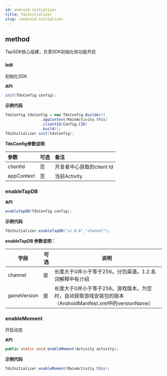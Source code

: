 ```yaml
---
id: android-initializer
title: TdsInitializer
slug: /android-initializer
---
```

## method

TapSDK核心组建，负责SDK初始化和功能开启

### init

初始化SDK

**API**  

```java
init(TdsConfig config);
```

**示例代码**  

```java
TdsConfig tdsConfig = new TdsConfig.Builder()
                .appContext(MainActivity.this)
                .clientId(Config.CID)
                .build();
TdsInitializer.init(tdsConfig);
```

**TdsConfig参数说明**  

| 参数         | 可选  | 备注                |
| :--------- | :-- | :---------------- |
| clientId   | 否   | 开发者中心获取的client Id |
| appContext | 否   | 当前Activity        |

### enableTapDB

**API**  

```java
enableTapDB(TdsConfig config);
```

**示例代码**

```java
TdsInitializer.enableTapDB("v1.0.0","channel");
```

**enableTapDB 参数说明：**   

| 字段          | 可选  | 说明                                                                    |
| ----------- | --- | --------------------------------------------------------------------- |
| channel     | 是   | 长度大于0并小于等于256。分包渠道。1.2.名词解释中有介绍                                       |
| gameVersion | 是   | 长度大于0并小于等于256。游戏版本。为空时，自动获取游戏安装包的版本（AndroidManifest.xml中的versionName） |

### enableMoment

开启动态

**API**  

```java
public static void enableMoment(Activity activity);
```

**示例代码**

```java
TdsInitializer.enableMoment(MainActivity.this);
```
